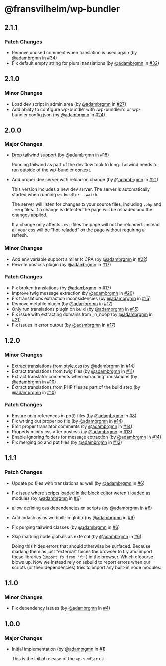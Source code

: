 # @fransvilhelm/wp-bundler

## 2.1.1

### Patch Changes

- Remove unused comment when translation is used again (by [@adambrgmn](https://github.com/adambrgmn) in [#34](https://github.com/adambrgmn/wp-bundler/pull/34))
- Fix default empty string for plural translations (by [@adambrgmn](https://github.com/adambrgmn) in [#32](https://github.com/adambrgmn/wp-bundler/pull/32))

## 2.1.0

### Minor Changes

- Load dev script in admin area (by [@adambrgmn](https://github.com/adambrgmn) in [#27](https://github.com/adambrgmn/wp-bundler/pull/27))
- Add ability to configure wp-bundler with .wp-bundlerrc or wp-bundler.config.json (by [@adambrgmn](https://github.com/adambrgmn) in [#24](https://github.com/adambrgmn/wp-bundler/pull/24))

## 2.0.0

### Major Changes

- Drop tailwind support (by [@adambrgmn](https://github.com/adambrgmn) in [#18](https://github.com/adambrgmn/wp-bundler/pull/18))

  Running tailwind as part of the dev flow took to long. Tailwind needs to run outside of the wp-bundler context.

- Add proper dev server with reload on change (by [@adambrgmn](https://github.com/adambrgmn) in [#21](https://github.com/adambrgmn/wp-bundler/pull/21))

  This version includes a new dev server. The server is automatically started when running `wp-bundler --watch`.

  The server will listen for changes to your source files, including `.php` and `.twig` files. If a change is detected the page will be reloaded and the changes applied.

  If a change only affects `.css`-files the page will not be reloaded. Instead all your css will be "hot-reladed" on the page without requiring a refresh.

### Minor Changes

- Add env variable support similar to CRA (by [@adambrgmn](https://github.com/adambrgmn) in [#22](https://github.com/adambrgmn/wp-bundler/pull/22))
- Rewrite postcss plugin (by [@adambrgmn](https://github.com/adambrgmn) in [#17](https://github.com/adambrgmn/wp-bundler/pull/17))

### Patch Changes

- Fix broken translations (by [@adambrgmn](https://github.com/adambrgmn) in [#17](https://github.com/adambrgmn/wp-bundler/pull/17))
- Improve twig message extraction (by [@adambrgmn](https://github.com/adambrgmn) in [#20](https://github.com/adambrgmn/wp-bundler/pull/20))
- Fix translations extraction inconsistencies (by [@adambrgmn](https://github.com/adambrgmn) in [#15](https://github.com/adambrgmn/wp-bundler/pull/15))
- Remove metafile plugin (by [@adambrgmn](https://github.com/adambrgmn) in [#17](https://github.com/adambrgmn/wp-bundler/pull/17))
- Only run translations plugin on build (by [@adambrgmn](https://github.com/adambrgmn) in [#15](https://github.com/adambrgmn/wp-bundler/pull/15))
- Fix issue with extracting domains from \_n_noop (by [@adambrgmn](https://github.com/adambrgmn) in [#21](https://github.com/adambrgmn/wp-bundler/pull/21))
- Fix issues in error output (by [@adambrgmn](https://github.com/adambrgmn) in [#17](https://github.com/adambrgmn/wp-bundler/pull/17))

## 1.2.0

### Minor Changes

- Extract translations from style.css (by [@adambrgmn](https://github.com/adambrgmn) in [#14](https://github.com/adambrgmn/wp-bundler/pull/14))
- Extract translations from twig files (by [@adambrgmn](https://github.com/adambrgmn) in [#11](https://github.com/adambrgmn/wp-bundler/pull/11))
- Extract translator comments when extracting translations (by [@adambrgmn](https://github.com/adambrgmn) in [#10](https://github.com/adambrgmn/wp-bundler/pull/10))
- Extract translations from PHP files as part of the build step (by [@adambrgmn](https://github.com/adambrgmn) in [#10](https://github.com/adambrgmn/wp-bundler/pull/10))

### Patch Changes

- Ensure uniq references in po(t) files (by [@adambrgmn](https://github.com/adambrgmn) in [#8](https://github.com/adambrgmn/wp-bundler/pull/8))
- Fix writing out proper po file (by [@adambrgmn](https://github.com/adambrgmn) in [#14](https://github.com/adambrgmn/wp-bundler/pull/14))
- Emit proper translator comments (by [@adambrgmn](https://github.com/adambrgmn) in [#14](https://github.com/adambrgmn/wp-bundler/pull/14))
- Properly minify css after postcss (by [@adambrgmn](https://github.com/adambrgmn) in [#13](https://github.com/adambrgmn/wp-bundler/pull/13))
- Enable ignoring folders for message extraction (by [@adambrgmn](https://github.com/adambrgmn) in [#14](https://github.com/adambrgmn/wp-bundler/pull/14))
- Fix merging po and pot files (by [@adambrgmn](https://github.com/adambrgmn) in [#13](https://github.com/adambrgmn/wp-bundler/pull/13))

## 1.1.1

### Patch Changes

- Update po files with translations as well (by [@adambrgmn](https://github.com/adambrgmn) in [#6](https://github.com/adambrgmn/wp-bundler/pull/6))
- Fix issue where scripts loaded in the block editor weren't loaded as modules (by [@adambrgmn](https://github.com/adambrgmn) in [#6](https://github.com/adambrgmn/wp-bundler/pull/6))
- allow defining css dependencies on scripts (by [@adambrgmn](https://github.com/adambrgmn) in [#6](https://github.com/adambrgmn/wp-bundler/pull/6))
- Add lodash as as we built-in global (by [@adambrgmn](https://github.com/adambrgmn) in [#6](https://github.com/adambrgmn/wp-bundler/pull/6))
- Fix purging tailwind classes (by [@adambrgmn](https://github.com/adambrgmn) in [#6](https://github.com/adambrgmn/wp-bundler/pull/6))
- Skip marking node globals as external (by [@adambrgmn](https://github.com/adambrgmn) in [#6](https://github.com/adambrgmn/wp-bundler/pull/6))

  Doing this hides errors that should otherwise be surfaced. Because marking them as just "external" forces the browser to try and import these libraries (`import fs from 'fs'`) in the browser. Which ofcourse blows up. Now we instead rely on esbuild to report errors when our scripts (or their dependencies) tries to import any built-in node modules.

## 1.1.0

### Minor Changes

- Fix dependency issues (by [@adambrgmn](https://github.com/adambrgmn) in [#4](https://github.com/adambrgmn/wp-bundler/pull/4))

## 1.0.0

### Major Changes

- Initial implementation (by [@adambrgmn](https://github.com/adambrgmn) in [#1](https://github.com/adambrgmn/wp-bundler/pull/1))

  This is the initial release of the `wp-bundler` cli.
